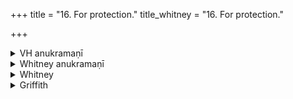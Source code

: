 +++
title = "16. For protection."
title_whitney = "16. For protection."

+++

<details><summary>VH anukramaṇī</summary>

सुरक्षा
</details>

<details><summary>Whitney anukramaṇī</summary>

[Brahman.—prāṇāpānāyurdevatyam. ekāvasānam: 1. 1-p. āsurī triṣṭubh; 2. i-p. āsury uṣṇih; 3. 1-p. āsurī triṣṭubh; 4. 5. 2-p. āsurī gāyatrī.]
</details>



<details><summary>Whitney</summary>

### Comment
⌊Not metrical.⌋ Found (except vs. 5) in Pāipp. ii. (in the verse-order 2, 1, 3, 4). The hymn, with the one next following, is used by Kāuś. (54. 12) immediately after hymn 15; and the comm. adds, quoting for it the authority of Pāiṭhīnasi, to accompany the offering of thirteen different substances, which he details. Both appear also in Vāit. (4. 20), in the parvan sacrifices, on approaching the āhavanīya fire; and vss. 2 and 4 further (8. 7, 9) in the āgrayaṇa and cāturmāsya sacrifices.


### Translations
Translated: Weber, xiii. 179; Griffith, i. 60.
</details>

<details><summary>Griffith</summary>

id
2.16               A charm against fear
2.16    A prayer for general protection
Name: Comment, dtype: object
</details>
